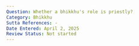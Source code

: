 ```yaml
---
Question: Whether a bhikkhu's role is priestly?
Category: Bhikkhu
Sutta References: -
Date Entered: April 2, 2025
Review Status: Not started
---
```

